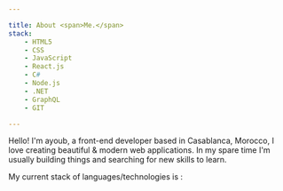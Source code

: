 ```yaml
---

title: About <span>Me.</span>
stack: 
    - HTML5
    - CSS
    - JavaScript
    - React.js
    - C#
    - Node.js
    - .NET
    - GraphQL
    - GIT

---
```


Hello! I'm <span> ayoub</span>, a front-end developer based in
Casablanca, Morocco, I love creating beautiful & modern web
applications. In my spare time I'm usually building things and
searching for new skills to learn.

My current stack of <span> languages/technologies </span> is :